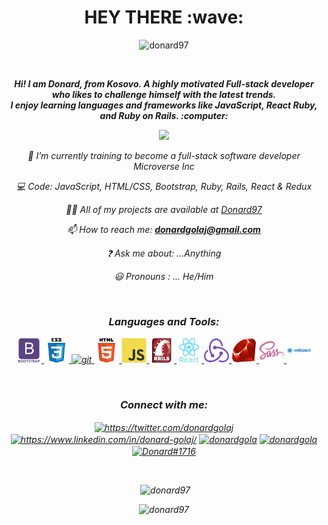 <h1 align="center">HEY THERE :wave: </h1> 



<p align="center"><img  src="https://user-images.githubusercontent.com/74506933/131107277-df8831b3-48c0-4a19-bc46-4428c4f59dba.png" alt="donard97" /></p>
<br>


<p align="center"><i><strong>
Hi! I am Donard, from Kosovo. A highly motivated Full-stack developer who likes to challenge himself with the latest trends.<br> 
I enjoy learning languages and frameworks like JavaScript, React Ruby, and Ruby on Rails. :computer:
 </strong><i></p>
 
<div align="center">
 
 ![](https://komarev.com/ghpvc/?username=your-github-Donard97&label=PROFILE+VIEWS)
 
🔭 I’m currently training to become a full-stack software developer Microverse Inc
 
💻 Code: JavaScript, HTML/CSS, Bootstrap, Ruby, Rails, React & Redux

 👨‍💻 All of my projects are available at [Donard97](https://github.com/Donard97)

 📫 How to reach me: **donardgolaj@gmail.com**  
 
  ❓  Ask me about: ...Anything 

 :smiley: Pronouns : ... He/Him 
 
 </div>

<br>

<h3 align="center">Languages and Tools:</h3>
<p align="center"> <a href="https://getbootstrap.com" target="_blank"> <img src="https://raw.githubusercontent.com/devicons/devicon/master/icons/bootstrap/bootstrap-plain-wordmark.svg" alt="bootstrap" width="40" height="40"/> </a> <a href="https://www.w3schools.com/css/" target="_blank"> <img src="https://raw.githubusercontent.com/devicons/devicon/master/icons/css3/css3-original-wordmark.svg" alt="css3" width="40" height="40"/> </a> <a href="https://git-scm.com/" target="_blank"> <img src="https://www.vectorlogo.zone/logos/git-scm/git-scm-icon.svg" alt="git" width="40" height="40"/> </a> <a href="https://www.w3.org/html/" target="_blank"> <img src="https://raw.githubusercontent.com/devicons/devicon/master/icons/html5/html5-original-wordmark.svg" alt="html5" width="40" height="40"/> </a> <a href="https://developer.mozilla.org/en-US/docs/Web/JavaScript" target="_blank"> <img src="https://raw.githubusercontent.com/devicons/devicon/master/icons/javascript/javascript-original.svg" alt="javascript" width="40" height="40"/> </a> <a href="https://rubyonrails.org" target="_blank"> <img src="https://raw.githubusercontent.com/devicons/devicon/master/icons/rails/rails-original-wordmark.svg" alt="rails" width="40" height="40"/> </a> <a href="https://reactjs.org/" target="_blank"> <img src="https://raw.githubusercontent.com/devicons/devicon/master/icons/react/react-original-wordmark.svg" alt="react" width="40" height="40"/> </a> <a href="https://redux.js.org" target="_blank"> <img src="https://raw.githubusercontent.com/devicons/devicon/master/icons/redux/redux-original.svg" alt="redux" width="40" height="40"/> </a> <a href="https://www.ruby-lang.org/en/" target="_blank"> <img src="https://raw.githubusercontent.com/devicons/devicon/master/icons/ruby/ruby-original.svg" alt="ruby" width="40" height="40"/> </a> <a href="https://sass-lang.com" target="_blank"> <img src="https://raw.githubusercontent.com/devicons/devicon/master/icons/sass/sass-original.svg" alt="sass" width="40" height="40"/> </a> <a href="https://webpack.js.org" target="_blank"> <img src="https://raw.githubusercontent.com/devicons/devicon/d00d0969292a6569d45b06d3f350f463a0107b0d/icons/webpack/webpack-original-wordmark.svg" alt="webpack" width="40" height="40"/> </a> </p>

<br>
<h3 align="center">Connect with me:</h3>
<p align="center">
<a href="https://twitter.com/donardgolaj" target="blank"><img align="center" src="https://raw.githubusercontent.com/rahuldkjain/github-profile-readme-generator/master/src/images/icons/Social/twitter.svg" alt="https://twitter.com/donardgolaj" height="30" width="40" /></a>
<a href="https://www.linkedin.com/in/donard-golaj/" target="blank"><img align="center" src="https://raw.githubusercontent.com/rahuldkjain/github-profile-readme-generator/master/src/images/icons/Social/linked-in-alt.svg" alt="https://www.linkedin.com/in/donard-golaj/" height="30" width="40" /></a>
<a href="https://fb.com/donardgola" target="blank"><img align="center" src="https://raw.githubusercontent.com/rahuldkjain/github-profile-readme-generator/master/src/images/icons/Social/facebook.svg" alt="donardgola" height="30" width="40" /></a>
<a href="https://instagram.com/donardgola" target="blank"><img align="center" src="https://raw.githubusercontent.com/rahuldkjain/github-profile-readme-generator/master/src/images/icons/Social/instagram.svg" alt="donardgola" height="30" width="40" /></a>
<a href="https://discord.gg/Donard#1716" target="blank"><img align="center" src="https://raw.githubusercontent.com/rahuldkjain/github-profile-readme-generator/master/src/images/icons/Social/discord.svg" alt="Donard#1716" height="30" width="40" /></a>
</p>

<br>

<p align="center">&nbsp;<img  src="https://github-readme-stats.vercel.app/api?username=donard97&show_icons=true&locale=en" alt="donard97"  /></p>

<p align="center"><img  src="https://github-readme-stats.vercel.app/api/top-langs?username=donard97&show_icons=true&locale=en&layout=compact" alt="donard97" /></p>
<br>










